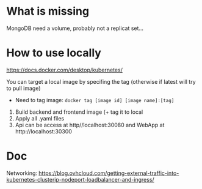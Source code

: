 # What is missing

MongoDB need a volume, probably not a replicat set...



# How to use locally

https://docs.docker.com/desktop/kubernetes/

You can target a local image by specifing the tag (otherwise if latest will try to pull image)
- Need to tag image: `docker tag [image id] [image name]:[tag]`

1. Build backend and frontend  image (+ tag it to local
2. Apply all .yaml files
3. Api can be access at http//localhost:30080 and WebApp at http://localhost:30300


# Doc

Networking: https://blog.ovhcloud.com/getting-external-traffic-into-kubernetes-clusterip-nodeport-loadbalancer-and-ingress/